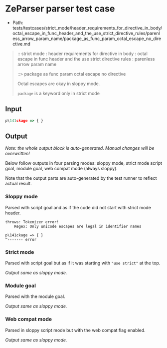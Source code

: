 # ZeParser parser test case

- Path: tests/testcases/strict_mode/header_requirements_for_directive_in_body/octal_escape_in_func_header_and_the_use_strict_directive_rules/parenless_arrow_param_name/package_as_func_param_octal_escape_no_directive.md

> :: strict mode : header requirements for directive in body : octal escape in func header and the use strict directive rules : parenless arrow param name
>
> ::> package as func param octal escape no directive
>
> Octal escapes are okay in sloppy mode. 
>
> `package` is a keyword only in strict mode

## Input


`````js
p\141ckage => { }
`````

## Output

_Note: the whole output block is auto-generated. Manual changes will be overwritten!_

Below follow outputs in four parsing modes: sloppy mode, strict mode script goal, module goal, web compat mode (always sloppy).

Note that the output parts are auto-generated by the test runner to reflect actual result.

### Sloppy mode

Parsed with script goal and as if the code did not start with strict mode header.

`````
throws: Tokenizer error!
    Regex: Only unicode escapes are legal in identifier names

p\141ckage => { }
^------- error
`````

### Strict mode

Parsed with script goal but as if it was starting with `"use strict"` at the top.

_Output same as sloppy mode._

### Module goal

Parsed with the module goal.

_Output same as sloppy mode._

### Web compat mode

Parsed in sloppy script mode but with the web compat flag enabled.

_Output same as sloppy mode._
